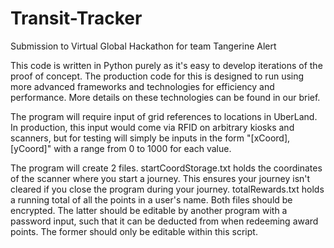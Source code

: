 # Transit-Tracker

Submission to Virtual Global Hackathon for team Tangerine Alert

This code is written in Python purely as it's easy to develop iterations of the proof of concept. The production code for this is designed to run using more advanced frameworks and technologies for efficiency and performance. More details on these technologies can be found in our brief.

The program will require input of grid references to locations in UberLand. In production, this input would come via RFID on arbitrary kiosks and scanners, but for testing will simply be inputs in the form "[xCoord], [yCoord]" with a range from 0 to 1000 for each value.

The program will create 2 files. startCoordStorage.txt holds the coordinates of the scanner where you start a journey. This ensures your journey isn't cleared if you close the program during your journey. totalRewards.txt holds a running total of all the points in a user's name. Both files should be encrypted. The latter should be editable by another program with a password input, such that it can be deducted from when redeeming award points. The former should only be editable within this script.

